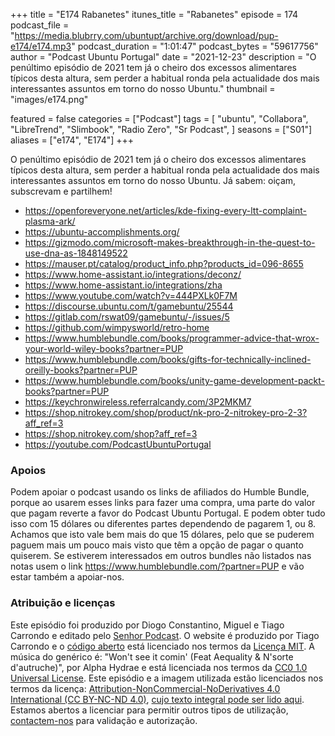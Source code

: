 +++
title = "E174 Rabanetes"
itunes_title = "Rabanetes"
episode = 174
podcast_file = "https://media.blubrry.com/ubuntupt/archive.org/download/pup-e174/e174.mp3"
podcast_duration = "1:01:47"
podcast_bytes = "59617756"
author = "Podcast Ubuntu Portugal"
date = "2021-12-23"
description = "O penúltimo episódio de 2021 tem já o cheiro dos excessos alimentares típicos desta altura, sem perder a habitual ronda pela actualidade dos mais interessantes assuntos em torno do nosso Ubuntu."
thumbnail = "images/e174.png"

featured = false
categories = ["Podcast"]
tags = [
  "ubuntu",
  "Collabora",
  "LibreTrend",
  "Slimbook",
  "Radio Zero",
  "Sr Podcast",
]
seasons = ["S01"]
aliases = ["e174", "E174"]
+++

O penúltimo episódio de 2021 tem já o cheiro dos excessos alimentares típicos desta altura, sem perder a habitual ronda pela actualidade dos mais interessantes assuntos em torno do nosso Ubuntu.
Já sabem: oiçam, subscrevam e partilhem!

* https://openforeveryone.net/articles/kde-fixing-every-ltt-complaint-plasma-ark/
* https://ubuntu-accomplishments.org/
* https://gizmodo.com/microsoft-makes-breakthrough-in-the-quest-to-use-dna-as-1848149522
* https://mauser.pt/catalog/product_info.php?products_id=096-8655
* https://www.home-assistant.io/integrations/deconz/
* https://www.home-assistant.io/integrations/zha
* https://www.youtube.com/watch?v=444PXLk0F7M
* https://discourse.ubuntu.com/t/gamebuntu/25544
* https://gitlab.com/rswat09/gamebuntu/-/issues/5
* https://github.com/wimpysworld/retro-home
* https://www.humblebundle.com/books/programmer-advice-that-wrox-your-world-wiley-books?partner=PUP
* https://www.humblebundle.com/books/gifts-for-technically-inclined-oreilly-books?partner=PUP
* https://www.humblebundle.com/books/unity-game-development-packt-books?partner=PUP
* https://keychronwireless.referralcandy.com/3P2MKM7
* https://shop.nitrokey.com/shop/product/nk-pro-2-nitrokey-pro-2-3?aff_ref=3
* https://shop.nitrokey.com/shop?aff_ref=3
* https://youtube.com/PodcastUbuntuPortugal


### Apoios
Podem apoiar o podcast usando os links de afiliados do Humble Bundle, porque ao usarem esses links para fazer uma compra, uma parte do valor que pagam reverte a favor do Podcast Ubuntu Portugal.
E podem obter tudo isso com 15 dólares ou diferentes partes dependendo de pagarem 1, ou 8.
Achamos que isto vale bem mais do que 15 dólares, pelo que se puderem paguem mais um pouco mais visto que têm a opção de pagar o quanto quiserem.
Se estiverem interessados em outros bundles não listados nas notas usem o link https://www.humblebundle.com/?partner=PUP e vão estar também a apoiar-nos.

### Atribuição e licenças
Este episódio foi produzido por Diogo Constantino, Miguel e Tiago Carrondo e editado pelo [Senhor Podcast](https://senhorpodcast.pt/).
O website é produzido por Tiago Carrondo e o [código aberto](https://gitlab.com/podcastubuntuportugal/website) está licenciado nos termos da [Licença MIT](https://gitlab.com/podcastubuntuportugal/website/main/LICENSE).
A música do genérico é: "Won't see it comin' (Feat Aequality & N'sorte d'autruche)", por Alpha Hydrae e está licenciada nos termos da [CC0 1.0 Universal License](https://creativecommons.org/publicdomain/zero/1.0/).
Este episódio e a imagem utilizada estão licenciados nos termos da licença: [Attribution-NonCommercial-NoDerivatives 4.0 International (CC BY-NC-ND 4.0)](https://creativecommons.org/licenses/by-nc-nd/4.0/), [cujo texto integral pode ser lido aqui](https://creativecommons.org/licenses/by-nc-nd/4.0/legalcode). Estamos abertos a licenciar para permitir outros tipos de utilização, [contactem-nos](https://podcastubuntuportugal.org/contactos) para validação e autorização.

